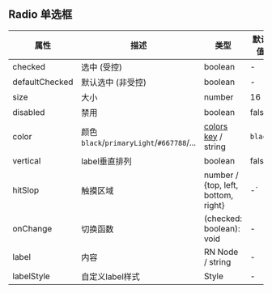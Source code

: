 ## Radio 单选框

| 属性             | 描述                                      | 类型                                  | 默认值     |
|----------------|-----------------------------------------|-------------------------------------|---------|
| checked        | 选中 (受控)                                 | boolean                             | -       |
| defaultChecked | 默认选中  (非受控)                             | boolean                             | -       |
| size           | 大小                                      | number                              | 16      |
| disabled       | 禁用                                      | boolean                             | false   |
| color          | 颜色 `black`/`primaryLight`/`#667788`/... | [colors key](./theme.md)  / string  | `black` |
| vertical       | label垂直排列                               | boolean                             | false   |
| hitSlop        | 触摸区域                                    | number / {top, left, bottom, right} | -`      |
| onChange       | 切换函数                                    | (checked: boolean): void            | -       |
| label          | 内容                                      | RN Node / string                    | -       |
| labelStyle     | 自定义label样式                              | Style                               | -       |

